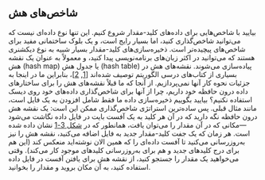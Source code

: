 ## شاخص‌های هش 
بیایید با شاخص‌هایی برای داده‌های کلید-مقدار شروع کنیم. این تنها نوع داده‌ای نیست که می‌توانید شاخص‌گذاری کنید، اما
بسیار رایج است، و یک بلوک ساختمانی مفید برای شاخص‌های پیچیده‌تر است. 
ذخیره‌سازی‌های کلید-مقدار بسیار شبیه به نوع دیکشنری هستند که می‌توانید در اکثر زبان‌های برنامه‌نویسی
پیدا کنید، و معمولاً به عنوان یک نقشه هش (hash map) یا جدول هش (hash table) پیاده‌سازی می‌شوند. نقشه‌های هش در
بسیاری از کتاب‌های درسی الگوریتم توصیف شده‌اند
[[1](ch03.html#Aho1983vj),
[2](ch03.html#Cormen2009uw)]،
بنابراین ما در اینجا به جزئیات نحوه کار آنها نمی‌پردازیم. از آنجا که ما قبلاً نقشه‌های هش را برای ساختارهای
داده درون حافظه خود داریم، چرا از آنها برای شاخص‌گذاری داده‌های خود روی دیسک استفاده نکنیم؟ بیایید بگوییم ذخیره‌سازی داده ما فقط شامل افزودن به یک فایل است، مانند مثال قبلی. پس
ساده‌ترین استراتژی شاخص‌گذاری ممکن این است: یک نقشه هش درون حافظه نگه دارید که در آن هر کلید به
یک آفست بایت در فایل داده نگاشت می‌شود—مکانی که در آن مقدار را می‌توان یافت، همانطور که
در [شکل 3-1](#fig_storage_csv_hash_index) نشان داده شده است. هر زمان که یک جفت کلید-مقدار جدید به فایل اضافه می‌کنید،
نقشه هش را نیز به‌روزرسانی می‌کنید تا آفست داده‌ای را که همین الان نوشته‌اید منعکس کند (این هم برای
درج کلیدهای جدید و هم برای به‌روزرسانی کلیدهای موجود کار می‌کند). وقتی می‌خواهید یک مقدار را جستجو کنید، از نقشه
هش برای یافتن آفست در فایل داده استفاده کنید، به آن مکان بروید و مقدار را بخوانید.
